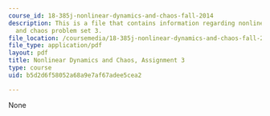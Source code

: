 ```yaml
---
course_id: 18-385j-nonlinear-dynamics-and-chaos-fall-2014
description: This is a file that contains information regarding nonlinear dynamics
  and chaos problem set 3.
file_location: /coursemedia/18-385j-nonlinear-dynamics-and-chaos-fall-2014/b5d2d6f58052a68a9e7af67adee5cea2_MIT18_385JF14_Pset3.pdf
file_type: application/pdf
layout: pdf
title: Nonlinear Dynamics and Chaos, Assignment 3
type: course
uid: b5d2d6f58052a68a9e7af67adee5cea2

---
```

None